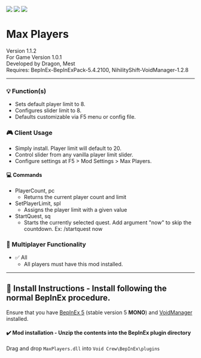 [![](https://img.shields.io/badge/-Void_Crew_Modding_Team-111111?style=just-the-label&logo=github&labelColor=24292f)](https://github.com/Void-Crew-Modding-Team)
![](https://img.shields.io/badge/Game%20Version-1.0.1-111111?style=flat&labelColor=24292f&color=111111)
[![](https://img.shields.io/discord/1180651062550593536.svg?&logo=discord&logoColor=ffffff&style=flat&label=Discord&labelColor=24292f&color=111111)](https://discord.gg/g2u5wpbMGu "Void Crew Modding Discord")

# Max Players

Version 1.1.2  
For Game Version 1.0.1  
Developed by Dragon, Mest  
Requires:  BepInEx-BepInExPack-5.4.2100, NihilityShift-VoidManager-1.2.8


---------------------

### 💡 Function(s)

- Sets default player limit to 8.
- Configures slider limit to 8.
- Defaults customizable via F5 menu or config file.

### 🎮 Client Usage

- Simply install. Player limit will default to 20.
- Control slider from any vanilla player limit slider.
- Configure settings at F5 > Mod Settings > Max Players.

#### 💻 Commands

- PlayerCount, pc
  - Returns the current player count and limit
- SetPlayerLimit, spl
  - Assigns the player limit with a given value
- StartQuest, sq
  - Starts the currently selected quest. Add argument "now" to skip the countdown. Ex: /startquest now

### 👥 Multiplayer Functionality

- ✅ All
  - All players must have this mod installed.

---------------------

## 🔧 Install Instructions - **Install following the normal BepInEx procedure.**

Ensure that you have [BepInEx 5](https://thunderstore.io/c/void-crew/p/BepInEx/BepInExPack/) (stable version 5 **MONO**) and [VoidManager](https://thunderstore.io/c/void-crew/p/VoidCrewModdingTeam/VoidManager/) installed.

#### ✔️ Mod installation - **Unzip the contents into the BepInEx plugin directory**

Drag and drop `MaxPlayers.dll` into `Void Crew\BepInEx\plugins`
